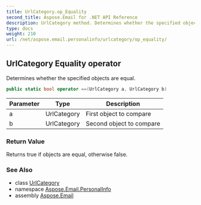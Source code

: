```yaml
---
title: UrlCategory.op_Equality
second_title: Aspose.Email for .NET API Reference
description: UrlCategory method. Determines whether the specified objects are equal
type: docs
weight: 210
url: /net/aspose.email.personalinfo/urlcategory/op_equality/
---
```

## UrlCategory Equality operator

Determines whether the specified objects are equal.

```csharp
public static bool operator ==(UrlCategory a, UrlCategory b)
```

| Parameter | Type | Description |
| --- | --- | --- |
| a | UrlCategory | First object to compare |
| b | UrlCategory | Second object to compare |

### Return Value

Returns true if objects are equal, otherwise false.

### See Also

* class [UrlCategory](../)
* namespace [Aspose.Email.PersonalInfo](../../urlcategory/)
* assembly [Aspose.Email](../../../)


